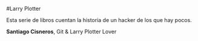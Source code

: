 #Larry Plotter

Esta serie de libros cuentan la historia de un hacker de los que hay pocos.


**Santiago Cisneros**, Git & Larry Plotter Lover

